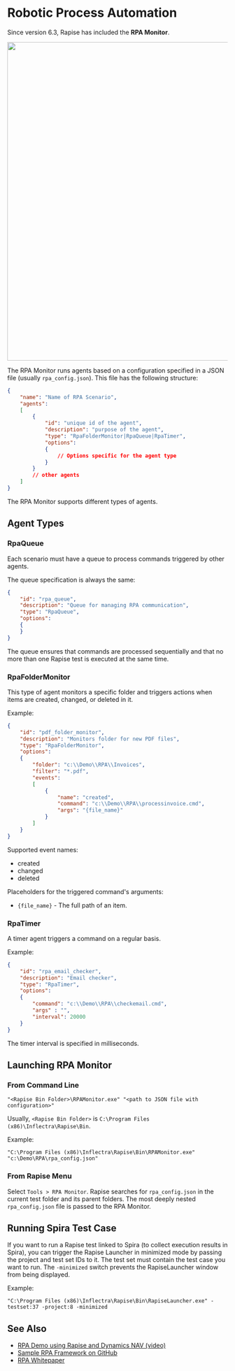 # Robotic Process Automation

Since version 6.3, Rapise has included the **RPA Monitor**.

<img src="/Manuals/img/rpa_monitor.png" width="729" />

The RPA Monitor runs agents based on a configuration specified in a JSON file (usually `rpa_config.json`). This file has the following structure:

```json
{
    "name": "Name of RPA Scenario",
    "agents": 
    [
        {
            "id": "unique id of the agent",
            "description": "purpose of the agent",
            "type": "RpaFolderMonitor|RpaQueue|RpaTimer",
            "options":
            {
                // Options specific for the agent type
            }
        }
        // other agents
    ]
}
```

The RPA Monitor supports different types of agents.

## Agent Types

### RpaQueue

Each scenario must have a queue to process commands triggered by other agents.

The queue specification is always the same:

```json
{
    "id": "rpa_queue",
    "description": "Queue for managing RPA communication",
    "type": "RpaQueue",
    "options":
    {
    }
}
```

The queue ensures that commands are processed sequentially and that no more than one Rapise test is executed at the same time.

### RpaFolderMonitor

This type of agent monitors a specific folder and triggers actions when items are created, changed, or deleted in it.

Example:

```json
{
    "id": "pdf_folder_monitor",
    "description": "Monitors folder for new PDF files",
    "type": "RpaFolderMonitor",
    "options":
    {
        "folder": "c:\\Demo\\RPA\\Invoices",
        "filter": "*.pdf",
        "events":
        [
            {
                "name": "created", 
                "command": "c:\\Demo\\RPA\\processinvoice.cmd",
                "args": "{file_name}"
            }
        ]
    }
}
```

Supported event names:

- created
- changed
- deleted

Placeholders for the triggered command's arguments:

- `{file_name}` - The full path of an item.

### RpaTimer

A timer agent triggers a command on a regular basis.

Example:

```json
{
    "id": "rpa_email_checker",
    "description": "Email checker",
    "type": "RpaTimer",
    "options":
    {
        "command": "c:\\Demo\\RPA\\checkemail.cmd",
        "args" : "",
        "interval": 20000
    }
}
```

The timer interval is specified in milliseconds.

## Launching RPA Monitor

### From Command Line

```nohighlight
"<Rapise Bin Folder>\RPAMonitor.exe" "<path to JSON file with configuration>"
```

Usually, `<Rapise Bin Folder>` is `C:\Program Files (x86)\Inflectra\Rapise\Bin`.

Example:

```nohighlight
"C:\Program Files (x86)\Inflectra\Rapise\Bin\RPAMonitor.exe" "c:\Demo\RPA\rpa_config.json"
```

### From Rapise Menu

Select `Tools > RPA Monitor`. Rapise searches for `rpa_config.json` in the current test folder and its parent folders. The most deeply nested `rpa_config.json` file is passed to the RPA Monitor.

## Running Spira Test Case

If you want to run a Rapise test linked to Spira (to collect execution results in Spira), you can trigger the Rapise Launcher in minimized mode by passing the project and test set IDs to it. The test set must contain the test case you want to run. The `-minimized` switch prevents the RapiseLauncher window from being displayed.

Example:

```nohighlight
"C:\Program Files (x86)\Inflectra\Rapise\Bin\RapiseLauncher.exe" -testset:37 -project:8 -minimized
```

## See Also

- [RPA Demo using Rapise and Dynamics NAV (video)](https://youtu.be/60MvOc76K5o)
- [Sample RPA Framework on GitHub](https://github.com/Inflectra/rapise-dynamics-samples/tree/master/RPAMonitorDemo)
- [RPA Whitepaper](https://www.inflectra.com/Rapise/Highlights/Robotic-Process-Automation.aspx)